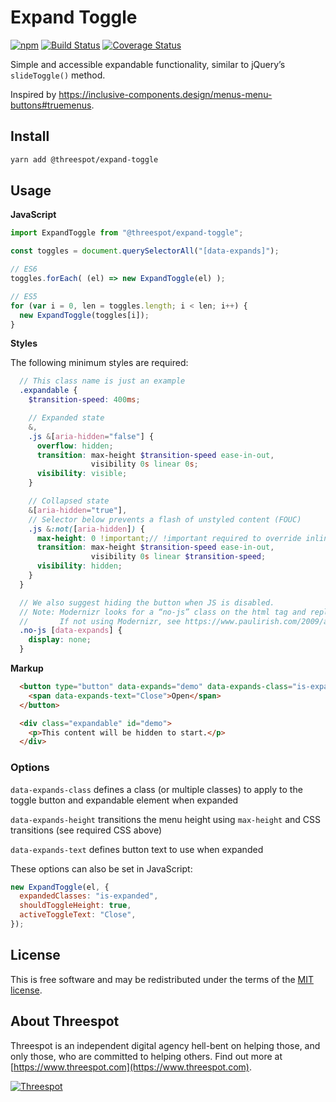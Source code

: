 # Expand Toggle

[![npm](https://badge.fury.io/js/%40threespot%2Fexpand-toggle.svg)](https://www.npmjs.com/package/@threespot/expand-toggle)
[![Build Status](https://travis-ci.org/Threespot/expand-toggle.svg?branch=master)](https://travis-ci.org/Threespot/expand-toggle)
[![Coverage Status](https://coveralls.io/repos/github/Threespot/expand-toggle/badge.svg)](https://coveralls.io/github/Threespot/expand-toggle)

Simple and accessible expandable functionality, similar to jQuery’s `slideToggle()` method.

Inspired by https://inclusive-components.design/menus-menu-buttons#truemenus.

## Install

```bash
yarn add @threespot/expand-toggle
```

## Usage

**JavaScript**

```js
import ExpandToggle from "@threespot/expand-toggle";

const toggles = document.querySelectorAll("[data-expands]");

// ES6
toggles.forEach( (el) => new ExpandToggle(el) );

// ES5
for (var i = 0, len = toggles.length; i < len; i++) {
  new ExpandToggle(toggles[i]);
}
```

**Styles**

The following minimum styles are required:

```scss
  // This class name is just an example
  .expandable {
    $transition-speed: 400ms;

    // Expanded state
    &,
    .js &[aria-hidden="false"] {
      overflow: hidden;
      transition: max-height $transition-speed ease-in-out,
                  visibility 0s linear 0s;
      visibility: visible;
    }

    // Collapsed state
    &[aria-hidden="true"],
    // Selector below prevents a flash of unstyled content (FOUC)
    .js &:not([aria-hidden]) {
      max-height: 0 !important;// !important required to override inline styles added by JS
      transition: max-height $transition-speed ease-in-out,
                  visibility 0s linear $transition-speed;
      visibility: hidden;
    }
  }

  // We also suggest hiding the button when JS is disabled.
  // Note: Modernizr looks for a “no-js” class on the html tag and replaces it with “js” on load.
  //       If not using Modernizr, see https://www.paulirish.com/2009/avoiding-the-fouc-v3/
  .no-js [data-expands] {
    display: none;
  }
```

**Markup**

```html
  <button type="button" data-expands="demo" data-expands-class="is-expanded" data-expands-height>
    <span data-expands-text="Close">Open</span>
  </button>

  <div class="expandable" id="demo">
    <p>This content will be hidden to start.</p>
  </div>
```

### Options

`data-expands-class` defines a class (or multiple classes) to apply to the toggle button and expandable element when expanded

`data-expands-height` transitions the menu height using `max-height` and CSS transitions (see required CSS above)

`data-expands-text` defines button text to use when expanded

These options can also be set in JavaScript:

```js
new ExpandToggle(el, {
  expandedClasses: "is-expanded",
  shouldToggleHeight: true,
  activeToggleText: "Close",
});
```

## License

This is free software and may be redistributed under the terms of the [MIT license](https://github.com/Threespot/expand-toggle/blob/master/LICENSE.md).

## About Threespot

Threespot is an independent digital agency hell-bent on helping those, and only those, who are committed to helping others. Find out more at [https://www.threespot.com](https://www.threespot.com).

[![Threespot](https://avatars3.githubusercontent.com/u/370822?v=3&s=100)](https://www.threespot.com)
